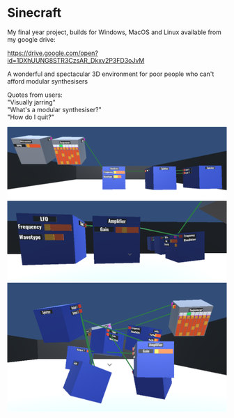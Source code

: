 # Sinecraft

My final year project, builds for Windows, MacOS and Linux available from my google drive:

https://drive.google.com/open?id=1DXhUUNG8STR3CzsAR_Dkxv2P3FD3oJvM

A wonderful and spectacular 3D environment for poor people who can't afford modular synthesisers

Quotes from users:\
"Visually jarring"\
"What's a modular synthesiser?"\
"How do I quit?"

![](Images/img01.png)
![](Images/img02.png)
![](Images/img03.png)
